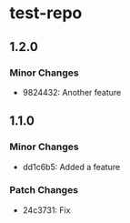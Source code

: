 # test-repo

## 1.2.0

### Minor Changes

- 9824432: Another feature

## 1.1.0

### Minor Changes

- dd1c6b5: Added a feature

### Patch Changes

- 24c3731: Fix
